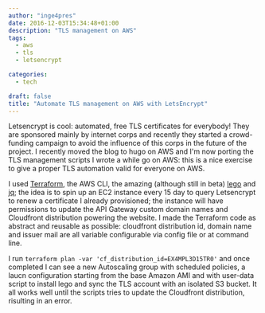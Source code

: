 ```yaml
---
author: "inge4pres"
date: 2016-12-03T15:34:48+01:00
description: "TLS management on AWS"
tags:
  - aws
  - tls
  - letsencrypt

categories:
  - tech

draft: false
title: "Automate TLS management on AWS with LetsEncrypt"
---
```


Letsencrypt is cool: automated, free TLS certificates for everybody! They are sponsored mainly by internet corps and recently they started a crowd-funding campaign to avoid the influence of this corps in the future of the project. I recently moved the blog to hugo on AWS and I'm now porting the TLS management scripts I wrote a while go on AWS: this is a nice exercise to give a proper TLS automation valid for everyone on AWS.

I used [Terraform](https://terraform.io "terraform"), the AWS CLI, the amazing (although still in beta) [lego](https://github.com/xenolf/lego "lego") and [jq](https://stedolan.github.io/jq/ "jq"); the idea is to spin up an EC2 instance every 15 day to query Letsencrypt to renew a  certificate I already provisioned; the instance will have permissions to update the API Gateway custom domain names and Cloudfront distribution powering the website. I made the Terraform code as abstract and reusable as possible: cloudfront distribution id, domain name and issuer mail are all variable configurable via config file or at command line.

I run `terraform plan -var 'cf_distribution_id=EX4MPL3D15TR0'` and once completed I can see a new Autoscaling group with scheduled policies, a laucn configuration starting from the base Amazon AMI and with user-data script to install lego and sync the TLS account with an isolated S3 bucket. It all works well until the scripts tries to update the Cloudfront distribution, risulting in an error.